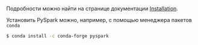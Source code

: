 Подробности можно найти на странице документации [Installation](https://spark.apache.org/docs/latest/api/python/getting_started/install.html).

Установить PySpark можно, например, с помощью менеджера пакетов `conda`
```bash
$ conda install -c conda-forge pyspark
```